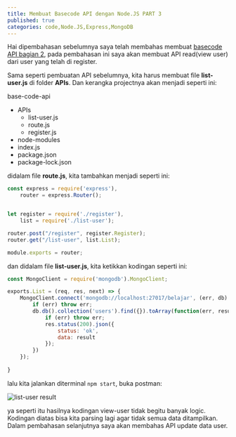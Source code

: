 ```yaml
---
title: Membuat Basecode API dengan Node.JS PART 3
published: true
categories: code,Node.JS,Express,MongoDB
---
```

Hai dipembahasan sebelumnya saya telah membahas membuat [basecode API bagian 2](https://razidev.github.io/Membuat-Basecode-API-dengan-NodeJs-PT2), pada pembahasan ini saya akan membuat API read(view user) dari user yang telah di register.

Sama seperti pembuatan API sebelumnya, kita harus membuat file **list-user.js** di folder **APIs**. Dan kerangka projectnya akan menjadi seperti ini: 

base-code-api
- APIs
    - list-user.js
    - route.js
    - register.js
- node-modules
- index.js
- package.json
- package-lock.json

didalam file **route.js**, kita tambahkan menjadi seperti ini: 

```js
const express = require('express'),
    router = express.Router();


let register = require('./register'),
    list = require('./list-user');

router.post("/register", register.Register);
router.get("/list-user", list.List);

module.exports = router;
```

dan didalam file **list-user.js**, kita ketikkan kodingan seperti ini: 

```js
const MongoClient = require('mongodb').MongoClient;

exports.List = (req, res, next) => {
    MongoClient.connect('mongodb://localhost:27017/belajar', (err, db) =>{
        if (err) throw err;
        db.db().collection('users').find({}).toArray(function(err, result) {
            if (err) throw err;
            res.status(200).json({
                status: 'ok',
                data: result
            });
        })
    });
    
}
```

lalu kita jalankan diterminal `npm start`, buka postman:

![list-user result](https://i.ibb.co/GttN020/capture-1.png)

ya seperti itu hasilnya kodingan view-user tidak begitu banyak logic. Kodingan diatas bisa kita parsing lagi agar tidak semua data ditampilkan. Dalam pembahasan selanjutnya saya akan membahas API update data user.
